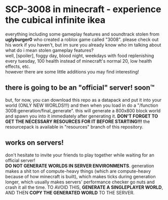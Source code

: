 # SCP-3008 in minecraft - experience the cubical infinite ikea
everything including some gameplay features and soundtrack stolen from **uglyburger0** who created a roblox game called "3008". please check out his work if you haven't, but im sure you already know who im talking about<br>
what do i mean stolen gameplay features?<br>
well, \[spoiler\], foggy day, blood night, weekdays with food replenishing every tuesday, 100 health instead of minecraft's normal 20, low health effects, etc.<br>
however there are some little additions you may find interesting!

## there is going to be an "official" server! soon™
but, for now, you can download this repo as a datapack and put it into your world (ONLY NEW WORLDS!!!) and then when you load in do a "/function 3008:generation/final_generate". this will generate a 800x800 block world and spawn you into it immediately after generating it. **DON'T FORGET TO GET THE NECESSARY RESOURCES FOR IT BEFORE STARTING!!!** the resourcepack is available in "resources" branch of this repository.

## works on servers!
don't hesitate to invite your friends to play together while waiting for an official server!<br>
**DO NOT GENERATE WORLDS IN SERVER ENVIRONMENTS**. generation makes a shit ton of compute-heavy things (which are compute-heavy because of how minecraft is built), which makes ticks during generation longer, which usually makes servers' performance checker go nuts and crash it all the time. TO AVOID THIS, **GENERATE A SINGLEPLAYER WORLD**, AND THEN **COPY THE GENERATED WORLD** TO THE SERVER.
